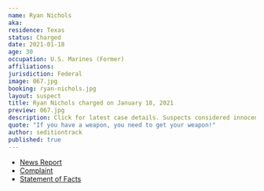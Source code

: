 ```yaml
---
name: Ryan Nichols
aka:
residence: Texas
status: Charged
date: 2021-01-18
age: 30
occupation: U.S. Marines (Former)
affiliations:
jurisdiction: Federal
image: 067.jpg
booking: ryan-nichols.jpg
layout: suspect
title: Ryan Nichols charged on January 18, 2021
preview: 067.jpg
description: Click for latest case details. Suspects considered innocent until proven guilty.
quote: "If you have a weapon, you need to get your weapon!"
author: seditiontrack
published: true
---
```


- [News Report](https://ksla.com/2021/01/19/east-texans-accused-taking-part-us-capitol-siege-charged-with-federal-crimes/)
- [Complaint](https://www.justice.gov/opa/page/file/1356241/download)
- [Statement of Facts](https://www.justice.gov/opa/page/file/1356236/download)
